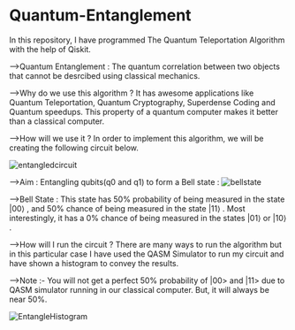 # Quantum-Entanglement
In this repository, I have programmed The Quantum Teleportation Algorithm with the help of Qiskit.

-->Quantum Entanglement : The quantum correlation between two objects that cannot be desrcibed using classical mechanics.

-->Why do we use this algorithm ? It has awesome applications like Quantum Teleportation, Quantum Cryptography, Superdense Coding and Quantum speedups. This property of a quantum computer makes it better than a classical computer.

-->How will we use it ? In order to implement this algorithm, we will be creating the following circuit below.

![entangledcircuit](https://user-images.githubusercontent.com/77266161/107123986-d584de00-68c6-11eb-8e68-ef4ff2e07705.jpg)



-->Aim : Entangling qubits(q0 and q1) to form a Bell state : ![bellstate](https://user-images.githubusercontent.com/77266161/107127322-5cdc4c80-68db-11eb-8e9d-b572b1545049.png)



-->Bell State : This state has 50% probability of being measured in the state  |00⟩ , and 50% chance of being measured in the state  |11⟩ . Most interestingly, it has a 0% chance of being measured in the states  |01⟩  or  |10⟩ . 

-->How will I run the circuit ? There are many ways to run the algorithm but in this particular case I have used the QASM Simulator to run my circuit and have shown a histogram to convey the results.

-->Note :- You will not get a perfect 50% probability of |00> and |11> due to QASM simulator running in our classical computer. But, it will always be near 50%.

![EntangleHistogram](https://user-images.githubusercontent.com/77266161/107127528-ac6f4800-68dc-11eb-820f-bdd6b8b3f1ff.jpg)
